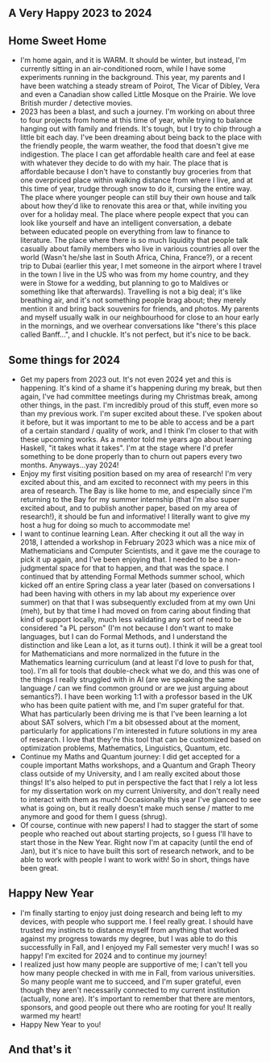 ## A Very Happy 2023 to 2024

## Home Sweet Home
- I'm home again, and it is WARM. It should be winter, but instead, I'm currently sitting in an air-conditioned room, while I have some experiments running
in the background. This year, my parents and I have been watching a steady stream of Poirot, The Vicar of Dibley, Vera 
and even a Canadian show called Little Mosque on the Prairie. We love British murder / detective movies.
- 2023 has been a blast, and such a journey. I'm working on about three to four projects from home at this
time of year, while trying to balance hanging out with family and friends. It's tough, but I try to chip through a little
bit each day. I've been dreaming about being back to the place with the friendly people, the warm weather, the
food that doesn't give me indigestion. The place I can get affordable health care and feel at ease with whatever
they decide to do with my hair. The place that is affordable because I don't have to constantly buy groceries from
that one overpriced place within walking distance from where I live, and at this time of year, trudge through snow
to do it, cursing the entire way. The place where younger people can still buy their own house and
talk about how they'd like to renovate this area or that, while inviting you over for a holiday meal.
The place where people expect that you can look like yourself and have an intelligent conversation, a debate between educated
people on everything from law to finance to literature. The place where there is so much liquidity that people talk casually
about family members who live in various countries all over the world (Wasn't he/she last in South Africa,
China, France?), or a recent trip to Dubai (earlier this year, I met someone in the airport where I travel in the town I live in the US who was from my home country, and they were in Stowe for a wedding, but planning to go to Maldives or something like that afterwards). Travelling is not a big deal; it's like breathing air, and it's not something people brag about; they merely mention it and bring back souvenirs for friends, and photos.
My parents and myself usually walk in our neighbourhood for close to an hour early in the mornings, and we overhear conversations like "there's
this place called Banff...", and I chuckle.
It's not perfect, but it's nice to be back.

## Some things for 2024
- Get my papers from 2023 out. It's not even 2024 yet and this is happening. It's kind of a shame it's happening during
my break, but then again, I've had committee meetings during my Christmas break, among other things, in the past. I'm incredibly
proud of this stuff, even more so than my previous work. I'm super excited about these. I've spoken about it
before, but it was important to me to be able to access and be a part of a certain standard / quality of work,
and I think I'm closer to that with these upcoming works. As a mentor told me years ago about learning Haskell,
"it takes what it takes". I'm at the stage where I'd prefer something to be done properly than to churn out papers
every two months. Anyways...yay 2024!
- Enjoy my first visiting position based on my area of research! I'm very excited about this, and am excited to reconnect with my peers in this
area of research. The Bay is like home to me, and especially since I'm returning to the Bay for my summer internship (that
I'm also super excited about, and to publish another paper, based on my area of research!), it should
be fun and informative! I literally want to give my host a hug for doing so much to accommodate me!
- I want to continue learning Lean. After checking it out all the way in 2018, I attended a workshop in February 2023 which was a nice
mix of Mathematicians and Computer Scientists, and it gave me the courage to pick it up again, and I've been enjoying that. I needed to be a non-judgmental space for that to happen, and that was the space. I continued that by attending Formal Methods summer school, which kicked off an entire Spring class a year later (based on conversations I had been having with others in my lab about my experience over summer) on that that I was subsequently excluded from at my own Uni (meh), but by that time I had moved on from caring about finding that kind of support locally, much less validating any sort of need to be considered "a PL person" (I'm not because I don't want to make languages, but I can do Formal Methods, and I understand the distinction and like Lean a lot, as it turns out). I think it will be a great tool for Mathematicians and more normalized in the future in the Mathematics learning curriculum (and at least I'd love to push for that, too). I'm all for tools that double-check what we do, and this was one of the things I really struggled with in AI (are we speaking the same language / can we find common ground or are we just arguing about semantics?).
I have been working 1:1 with a professor based in the UK who has been quite patient with me, and I'm super grateful for that. What has particularly been driving me is that I've been learning a lot about SAT solvers, which I'm a bit obsessed about at the moment, particularly for applications I'm interested in future solutions in my area of research. I love that they're this tool that can be customized based on optimization problems, Mathematics, Linguistics, Quantum, etc.
- Continue my Maths and Quantum journey: I did get accepted for a couple important Maths workshops, and a Quantum and
Graph Theory class outside of my University, and I am really excited about those things! It's also helped to put in perspective the fact that
I rely a lot less for my dissertation work on my current University, and don't really need to interact with them as much!
Occasionally this year I've glanced to see what is going on, but it really doesn't make much sense / matter to me anymore and
good for them I guess (shrug).
- Of course, continue with new papers! I had to stagger the start of some people who reached out about starting projects,
so I guess I'll have to start those in the New Year. Right now I'm at capacity (until the end of Jan), but it's nice to have built this sort of
research network, and to be able to work with people I want to work with! So in short, things have been great.

## Happy New Year
- I'm finally starting to enjoy just doing research and being left to my devices, with people
who support me. I feel really great. I should have trusted my instincts to distance myself
from anything that worked against my progress towards my degree, but I was able to do this
successfully in Fall, and I enjoyed my Fall semester very much! I was so happy! I'm excited for 2024 and to continue
my journey!
- I realized just how many people are supportive of me; I can't tell you how many people checked in with me in Fall,
from various universities. So many people want me to succeed, and I'm super grateful, even though they aren't necessarily
connected to my current institution (actually, none are). It's important to remember that there are mentors, sponsors, and good people out there
who are rooting for you! It really warmed my heart!
- Happy New Year to you!

## And that's it




